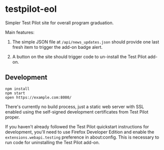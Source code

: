 # testpilot-eol

Simpler Test Pilot site for overall program graduation.

Main features:

1. The simple JSON file at `/api/news_updates.json` should provide one last
   fresh item to trigger the add-on badge alert.

1. A button on the site should trigger code to un-install the Test Pilot
   add-on.

## Development

```
npm install
npm start
open https://example.com:8000/
```

There's currently no build process, just a static web server with SSL enabled
using the self-signed development certificates from Test Pilot proper.

If you haven't already followed the Test Pilot quickstart instructions for
development, you'll need to use Firefox Developer Edition and enable the
`extensions.webapi.testing` preference in about:config. This is necessary to
run code for uninstalling the Test Pilot add-on.
